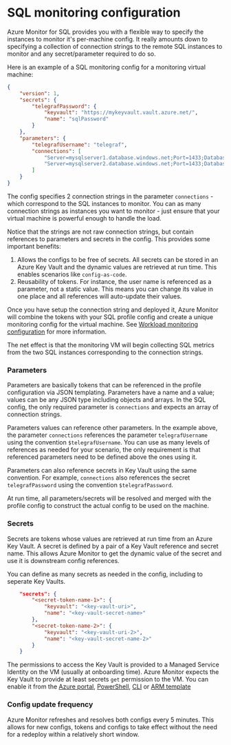 # SQL monitoring configuration

Azure Monitor for SQL provides you with a flexible way to specify the instances to monitor it's per-machine config. It really amounts down to specifying a collection of connection strings to the remote SQL instances to monitor and any secret/parameter required to do so.

Here is an example of a SQL monitoring config for a monitoring virtual machine:

```json
{
    "version": 1,
    "secrets": {
        "telegrafPassword": {
            "keyvault": "https://mykeyvault.vault.azure.net/",
            "name": "sqlPassword"
        }
    },
    "parameters": {
        "telegrafUsername": "telegraf",
        "connections": [
            "Server=mysqlserver1.database.windows.net;Port=1433;Database=mydatabase1;User Id=$telegrafUsername;Password=$telegrafPassword;",
            "Server=mysqlserver2.database.windows.net;Port=1433;Database=mydatabase2;User Id=$telegrafUsername;Password=$telegrafPassword;"
        ]
    }
}
```

The config specifies 2 connection strings in the parameter `connections` - which correspond to the SQL instances to monitor. You can as many connection strings as instances you want to monitor - just ensure that your virtual machine is powerful enough to handle the load. 

Notice that the strings are not raw connection strings, but contain references to parameters and secrets in the config. This provides some important benefits:

1. Allows the configs to be free of secrets. All secrets can be stored in an Azure Key Vault and the dynamic values are retrieved at run time. This enables scenarios like `config-as-code`. 
2. Reusability of tokens. For instance, the user name is referenced as a parameter, not a static value. This means you can change its value in one place and all references will auto-update their values. 

Once you have setup the connection string and deployed it, Azure Monitor will combine the tokens with your SQL profile config and create a unique monitoring config for the virtual machine. See [Workload monitoring configuration](wli-configs.md) for more information.

The net effect is that the monitoring VM will begin collecting SQL metrics from the two SQL instances corresponding to the connection strings.

### Parameters
Parameters are basically tokens that can be referenced in the profile configuration via JSON templating. Parameters have a name and a value; values can be any JSON type including objects and arrays. In the SQL config, the only  required parameter is `connections` and expects an array of connection strings.  

Parameters values can reference other parameters. In the example above, the parameter `connections` references the parameter `telegrafUsername` using the convention `$telegrafUsername`. You can use as many levels of references as needed for your scenario, the only requirement is that referenced parameters need to be defined above the ones using it. 

Parameters can also reference secrets in Key Vault using the same convention. For example, `connections` also references the secret `telegrafPassword` using the convention `$telegrafPassword`. 

At run time, all parameters/secrets will be resolved and merged with the profile config to construct the actual config to be used on the machine. 

### Secrets
Secrets are tokens whose values are retrieved at run time from an Azure Key Vault. A secret is defined by a pair of a Key Vault reference and secret name. This allows Azure Monitor to get the dynamic value of the secret and use it is downstream config references. 

You can define as many secrets as needed in the config, including to seperate Key Vaults.

```json
    "secrets": {
        "<secret-token-name-1>": {
            "keyvault": "<key-vault-uri>",
            "name": "<key-vault-secret-name>"
        },
        "<secret-token-name-2>": {
            "keyvault": "<key-vault-uri-2>",
            "name": "<key-vault-secret-name-2>"
        }
    }
```

The permissions to access the Key Vault is provided to a Managed Service Identity on the VM (usually at onboarding time). Azure Monitor expects  the Key Vault to provide at least secrets `get` permission to the VM. You can enable it from the [Azure portal](https://docs.microsoft.com/en-us/azure/key-vault/general/assign-access-policy-portal), [PowerShell](https://docs.microsoft.com/en-us/azure/key-vault/general/assign-access-policy-powershell), [CLI](https://docs.microsoft.com/en-us/azure/key-vault/general/assign-access-policy-cli) or [ARM template](https://github.com/acearun/managedsolutions/blob/master/Templates-Dcr/Add-monitoring-vm/kvdeploy.json)

### Config update frequency
Azure Monitor refreshes and resolves both configs every 5 minutes. This allows for new configs, tokens and configs to take effect without the need for a redeploy within a relatively short window. 